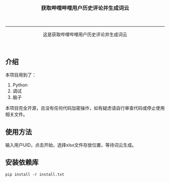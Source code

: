 <div align="center">


  <h3>获取哔哩哔哩用户历史评论并生成词云</h3>
  <br>

----




  这是获取哔哩哔哩用户历史评论并生成词云
  

  <br>
</div>

## 介绍

本项目用到了：

1. Python
2. 调试
3. 脑子

本项目完全开源，且没有任何代码加密操作，如有疑虑请自行审查代码或停止使用相关文件。

## 使用方法
输入用户UID，点击开始，选择xlsx文件存放位置，等待词云生成。

## 安装依赖库
```
pip install -r install.txt